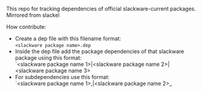 This repo for tracking dependencies of official slackware-current packages. Mirrored from slackel

How contribute:
* Create a dep file with this filename format:<br>`<slackware package name>.dep`
* Inside the dep file add the package dependencies of that slackware package using this format:<br>`<slackware package name 1>|<slackware package name 2>|<slackware package name 3>
* For subdependencies use this format: <br>`<slackware package name 1>,<slackware package a>|<slackware package name 2>,<slackware package a>,<slackware package b>
